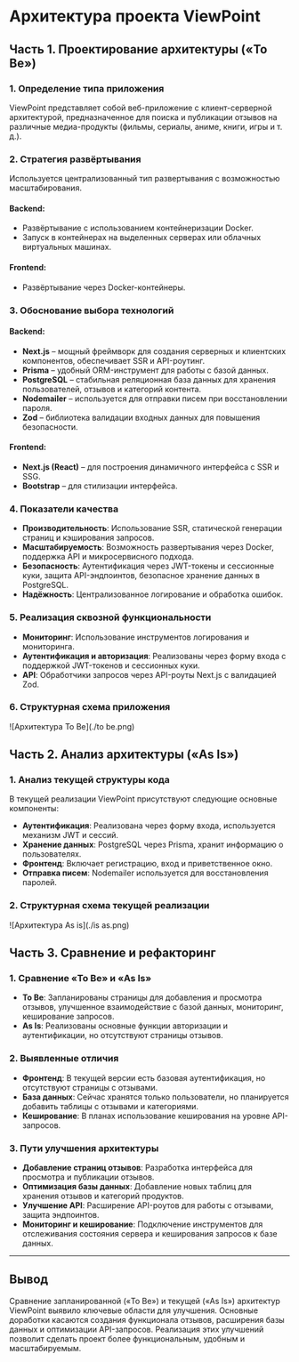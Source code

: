 # Архитектура проекта ViewPoint

## Часть 1. Проектирование архитектуры («To Be»)

### 1. Определение типа приложения

ViewPoint представляет собой веб-приложение с клиент-серверной архитектурой, предназначенное для поиска и публикации отзывов на различные медиа-продукты (фильмы, сериалы, аниме, книги, игры и т. д.).

### 2. Стратегия развёртывания

Используется централизованный тип развертывания с возможностью масштабирования.

#### Backend:
- Развёртывание с использованием контейнеризации Docker.
- Запуск в контейнерах на выделенных серверах или облачных виртуальных машинах.

#### Frontend:
- Развёртывание через Docker-контейнеры.

### 3. Обоснование выбора технологий

#### Backend:
- **Next.js** – мощный фреймворк для создания серверных и клиентских компонентов, обеспечивает SSR и API-роутинг.
- **Prisma** – удобный ORM-инструмент для работы с базой данных.
- **PostgreSQL** – стабильная реляционная база данных для хранения пользователей, отзывов и категорий контента.
- **Nodemailer** – используется для отправки писем при восстановлении пароля.
- **Zod** – библиотека валидации входных данных для повышения безопасности.

#### Frontend:
- **Next.js (React)** – для построения динамичного интерфейса с SSR и SSG.
- **Bootstrap** – для стилизации интерфейса.

### 4. Показатели качества

- **Производительность**: Использование SSR, статической генерации страниц и кэширования запросов.
- **Масштабируемость**: Возможность развертывания через Docker, поддержка API и микросервисного подхода.
- **Безопасность**: Аутентификация через JWT-токены и сессионные куки, защита API-эндпоинтов, безопасное хранение данных в PostgreSQL.
- **Надёжность**: Централизованное логирование и обработка ошибок.

### 5. Реализация сквозной функциональности

- **Мониторинг**: Использование инструментов логирования и мониторинга.
- **Аутентификация и авторизация**: Реализованы через форму входа с поддержкой JWT-токенов и сессионных куки.
- **API**: Обработчики запросов через API-роуты Next.js с валидацией Zod.

### 6. Структурная схема приложения

![Архитектура To Be](./to be.png)

## Часть 2. Анализ архитектуры («As Is»)

### 1. Анализ текущей структуры кода

В текущей реализации ViewPoint присутствуют следующие основные компоненты:

- **Аутентификация**: Реализована через форму входа, используется механизм JWT и сессий.
- **Хранение данных**: PostgreSQL через Prisma, хранит информацию о пользователях.
- **Фронтенд**: Включает регистрацию, вход и приветственное окно.
- **Отправка писем**: Nodemailer используется для восстановления паролей.

### 2. Структурная схема текущей реализации

![Архитектура As is](./is as.png)

## Часть 3. Сравнение и рефакторинг

### 1. Сравнение «To Be» и «As Is»

- **To Be**: Запланированы страницы для добавления и просмотра отзывов, улучшенное взаимодействие с базой данных, мониторинг, кеширование запросов.
- **As Is**: Реализованы основные функции авторизации и аутентификации, но отсутствуют страницы отзывов.

### 2. Выявленные отличия

- **Фронтенд**: В текущей версии есть базовая аутентификация, но отсутствуют страницы с отзывами.
- **База данных**: Сейчас хранятся только пользователи, но планируется добавить таблицы с отзывами и категориями.
- **Кеширование**: В планах использование кеширования на уровне API-запросов.

### 3. Пути улучшения архитектуры

- **Добавление страниц отзывов**: Разработка интерфейса для просмотра и публикации отзывов.
- **Оптимизация базы данных**: Добавление новых таблиц для хранения отзывов и категорий продуктов.
- **Улучшение API**: Расширение API-роутов для работы с отзывами, защита эндпоинтов.
- **Мониторинг и кеширование**: Подключение инструментов для отслеживания состояния сервера и кеширования запросов к базе данных.

---

## Вывод

Сравнение запланированной («To Be») и текущей («As Is») архитектур ViewPoint выявило ключевые области для улучшения. Основные доработки касаются создания функционала отзывов, расширения базы данных и оптимизации API-запросов. Реализация этих улучшений позволит сделать проект более функциональным, удобным и масштабируемым.
